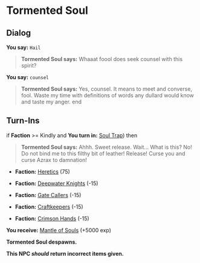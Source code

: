 # Tormented Soul
## Dialog

**You say:** `Hail`



>**Tormented Soul says:** Whaaat foool does seek counsel with this spirit?

**You say:** `counsel`



>**Tormented Soul says:** Yes, counsel. It means to meet and converse, fool. Waste my time with definitions of words any dullard would know and taste my anger.
end

## Turn-Ins





if **Faction** >= Kindly and  **You turn in:** [Soul Trap](/item/7114)) then 


>**Tormented Soul says:** Ahhh. Sweet release. Wait... What is this? No! Do not bind me to this filthy bit of leather! Release! Curse you and curse Azrax to damnation!


* __Faction:__ [Heretics](/faction/265) (75)


* __Faction:__ [Deepwater Knights](/faction/242) (-15)



* __Faction:__ [Gate Callers](/faction/254) (-15)





* __Faction:__ [Craftkeepers](/faction/231) (-15)


* __Faction:__ [Crimson Hands](/faction/233) (-15)



 **You receive:**  [Mantle of Souls](/item/7105) (+5000 exp)


**Tormented Soul despawns.**



**This NPC *should* return incorrect items given.**


